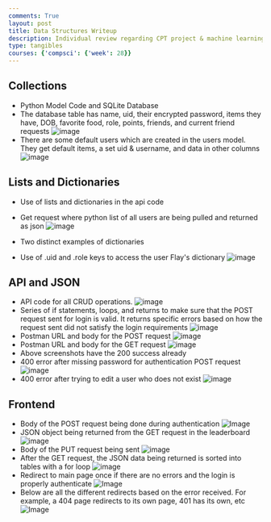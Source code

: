```yaml
---
comments: True
layout: post
title: Data Structures Writeup
description: Individual review regarding CPT project & machine learning project
type: tangibles
courses: {'compsci': {'week': 28}}
---
```


## Collections
- Python Model Code and SQLite Database
- The database table has name, uid, their encrypted password, items they have, DOB, favorite food, role, points, friends, and current friend requests
![image](https://github.com/trevorhuang1/csp_blog/assets/118785933/8e29e824-ae74-4b6f-a5ff-a781307bdfdb)
- There are some default users which are created in the users model. They get default items, a set uid & username, and data in other columns
![image](https://github.com/trevorhuang1/csp_blog/assets/118785933/1218a30e-a595-4464-96c4-d587bd38e7ca)

## Lists and Dictionaries
- Use of lists and dictionaries in the api code
- Get request where python list of all users are being pulled and returned as json
![image](https://github.com/trevorhuang1/csp_blog/assets/118785933/419fdd13-e644-40bd-ba83-05c1e274641b)

- Two distinct examples of dictionaries
- Use of .uid and .role keys to access the user Flay's dictionary
![image](https://github.com/trevorhuang1/csp_blog/assets/118785933/b1230c3c-88f4-41c7-85d2-fe062595a8ce)

## API and JSON
- API code for all CRUD operations.
![image](https://github.com/trevorhuang1/csp_blog/assets/118785933/b7c1bdba-952f-49a3-a839-e6c2a10af466)
- Series of if statements, loops, and returns to make sure that the POST request sent for login is valid. It returns specific errors based on how the request sent did not satisfy the login requirements
![image](https://github.com/trevorhuang1/csp_blog/assets/118785933/abd9c496-a02f-424a-9dfd-02f46d00eaed)
- Postman URL and body for the POST request
![image](https://github.com/trevorhuang1/csp_blog/assets/118785933/6aed471e-1ed3-47d4-bf07-089609ece932)
- Postman URL and body for the GET request
![image](https://github.com/trevorhuang1/csp_blog/assets/118785933/04dbcf12-55b9-4cee-8376-80a80a02b06c)
- Above screenshots have the 200 success already
- 400 error after missing password for authentication POST request
![image](https://github.com/trevorhuang1/csp_blog/assets/118785933/1fa01095-71e4-432a-b8ce-5e5ed826b9c3)
- 400 error after trying to edit a user who does not exist
![image](https://github.com/trevorhuang1/csp_blog/assets/118785933/40e66ed5-b530-4a08-bd71-86f52ef8d4b5)

## Frontend
- Body of the POST request being done during authentication
![Image](https://github.com/nighthawkcoders/teacher_portfolio/assets/118785933/1e9692e4-db44-4dee-97b0-97c6f6f3741d)
- JSON object being returned from the GET request in the leaderboard
![image](https://github.com/trevorhuang1/csp_blog/assets/118785933/5b5fb10c-6e12-46ed-9328-42a38162e478)
- Body of the PUT request being sent
![image](https://github.com/trevorhuang1/csp_blog/assets/118785933/56afb234-0c74-4ea0-ad11-f4bb37ceeb32)
- After the GET request, the JSON data being returned is sorted into tables with a for loop
![image](https://github.com/trevorhuang1/csp_blog/assets/118785933/8ef50997-bee0-4636-8b49-5cdee528c062)
- Redirect to main page once if there are no errors and the login is properly authenticate
![Image](https://github.com/nighthawkcoders/teacher_portfolio/assets/118785933/ce0ffcd8-c234-461b-ab0b-259758d2cba7)
- Below are all the different redirects based on the error received. For example, a 404 page redirects to its own page, 401 has its own, etc
![Image](https://github.com/nighthawkcoders/teacher_portfolio/assets/118785933/5b6ebeed-4cd7-45c3-ae69-34633090a41b)